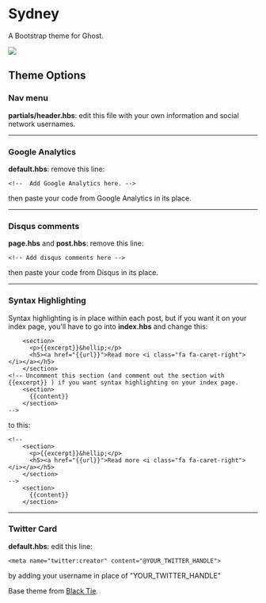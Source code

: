 # Sydney

A Bootstrap theme for Ghost.

![](http://i.imgur.com/66qF6K3.png)

## Theme Options

### Nav menu

**partials/header.hbs**: edit this file with your own information and social network usernames.

---

### Google Analytics

**default.hbs**: remove this line:

```
<!--  Add Google Analytics here. -->
```

then paste your code from Google Analytics in its place.

---

### Disqus comments

**page.hbs** and **post.hbs**: remove this line:

```
<!-- Add disqus comments here -->
```

then paste your code from Disqus in its place.

---

### Syntax Highlighting

Syntax highlighting is in place within each post, but if you want it on your index page, you'll have to go into **index.hbs** and change this:

```
    <section>
      <p>{{excerpt}}&hellip;</p>
      <h5><a href="{{url}}">Read more <i class="fa fa-caret-right"></i></a></h5>
    </section>
<!-- Uncomment this section (and comment out the section with {{excerpt}} ) if you want syntax highlighting on your index page.
    <section>
      {{content}}
    </section>
-->
```

to this:

```
<!--
    <section>
      <p>{{excerpt}}&hellip;</p>
      <h5><a href="{{url}}">Read more <i class="fa fa-caret-right"></i></a></h5>
    </section>
-->
    <section>
      {{content}}
    </section>
```

---

### Twitter Card

**default.hbs**: edit this line:

```
<meta name="twitter:creator" content="@YOUR_TWITTER_HANDLE">
```

by adding your username in place of "YOUR_TWITTER_HANDLE"

Base theme from [Black Tie](http://www.blacktie.co).
